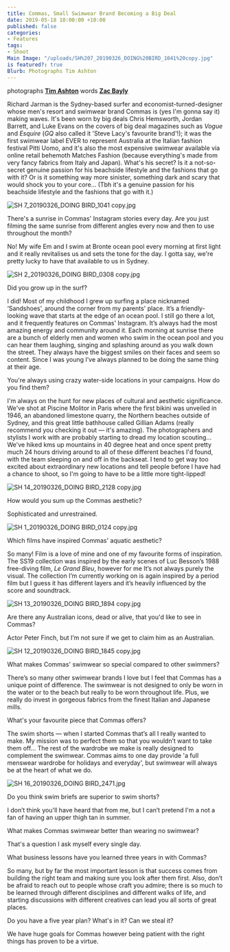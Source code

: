 ```yaml
---
title: Commas, Small Swimwear Brand Becoming a Big Deal
date: 2019-05-18 10:00:00 +10:00
published: false
categories:
- Features
tags:
- Shoot
Main Image: "/uploads/SH%207_20190326_DOING%20BIRD_1041%20copy.jpg"
is featured?: true
Blurb: Photographs Tim Ashton
---
```


photographs **[Tim Ashton](https://www.instagram.com/timjohntom/)**
words **[Zac Bayly](https://www.instagram.com/zacbayly/)**

Richard Jarman is the Sydney-based surfer and economist-turned-designer whose men's resort and swimwear brand Commas is (yes I'm gonna say it) making waves. It's been worn by big deals Chris Hemsworth, Jordan Barrett, and Luke Evans on the covers of big deal magazines such as *Vogue* and *Esquire* (*GQ* also called it 'Steve Lacy's favourite brand'!); it was the first swimwear label EVER to represent Australia at the Italian fashion festival Pitti Uomo, and it's also the most expensive swimwear available via online retail behemoth Matches Fashion (because everything's made from very fancy fabrics from Italy and Japan). What's his secret? Is it a not-so-secret genuine passion for his beachside lifestyle and the fashions that go with it? Or is it something way more sinister, something dark and scary that would shock you to your core... (Tbh it's a genuine passion for his beachside lifestyle and the fashions that go with it.)

![SH 7_20190326_DOING BIRD_1041 copy.jpg](/uploads/SH%207_20190326_DOING%20BIRD_1041%20copy.jpg)

There's a sunrise in Commas' Instagram stories every day. Are you just filming the same sunrise from different angles every now and then to use throughout the month?

No! My wife Em and I swim at Bronte ocean pool every morning at first light and it really revitalises us and sets the tone for the day. I gotta say, we're pretty lucky to have that available to us in Sydney.

![SH 2_20190326_DOING BIRD_0308 copy.jpg](/uploads/SH%202_20190326_DOING%20BIRD_0308%20copy.jpg)

Did you grow up in the surf?

I did! Most of my childhood I grew up surfing a place nicknamed ‘Sandshoes’, around the corner from my parents' place. It’s a friendly-looking wave that starts at the edge of an ocean pool. I still go there a lot, and it frequently features on Commas' Instagram. It’s always had the most amazing energy and community around it. Each morning at sunrise there are a bunch of elderly men and women who swim in the ocean pool and you can hear them laughing, singing and splashing around as you walk down the street. They always have the biggest smiles on their faces and seem so content. Since I was young I’ve always planned to be doing the same thing at their age.

You're always using crazy water-side locations in your campaigns. How do you find them?

I'm always on the hunt for new places of cultural and aesthetic significance. We've shot at Piscine Molitor in Paris where the first bikini was unveiled in 1946, an abandoned limestone quarry, the Northern beaches outside of Sydney, and this great little bathhouse called Gillian Adams (really recommend you checking it out — it's amazing). The photographers and stylists I work with are probably starting to dread my location scouting... We've hiked kms up mountains in 40 degree heat and once spent pretty much 24 hours driving around to all of these different beaches I'd found, with the team sleeping on and off in the backseat. I tend to get way too excited about extraordinary new locations and tell people before I have had a chance to shoot, so I'm going to have to be a little more tight-lipped!

![SH 14_20190326_DOING BIRD_2128 copy.jpg](/uploads/SH%2014_20190326_DOING%20BIRD_2128%20copy.jpg)

How would you sum up the Commas aesthetic?

Sophisticated and unrestrained.

![SH 1_20190326_DOING BIRD_0124 copy.jpg](/uploads/SH%201_20190326_DOING%20BIRD_0124%20copy.jpg)

Which films have inspired Commas' aquatic aesthetic?


So many! Film is a love of mine and one of my favourite forms of inspiration. The SS19 collection was inspired by the early scenes of Luc Besson’s 1988 free-diving film, *Le Grand Bleu*, however for me It’s not always purely the visual. The collection I’m currently working on is again inspired by a period film but I guess it has different layers and it’s heavily influenced by the score and soundtrack.

![SH 13_20190326_DOING BIRD_1894 copy.jpg](/uploads/SH%2013_20190326_DOING%20BIRD_1894%20copy.jpg)

Are there any Australian icons, dead or alive, that you'd like to see in Commas?


Actor Peter Finch, but I’m not sure if we get to claim him as an Australian.

![SH 12_20190326_DOING BIRD_1845 copy.jpg](/uploads/SH%2012_20190326_DOING%20BIRD_1845%20copy.jpg)

What makes Commas' swimwear so special compared to other swimmers?


There’s so many other swimwear brands I love but I feel that Commas has a unique point of difference. The swimwear is not designed to only be worn in the water or to the beach but really to be worn throughout life. Plus, we really do invest in gorgeous fabrics from the finest Italian and Japanese mills.

What's your favourite piece that Commas offers?


The swim shorts — when I started Commas that’s all I really wanted to make. My mission was to perfect them so that you wouldn’t want to take them off... The rest of the wardrobe we make is really designed to complement the swimwear. Commas aims to one day provide 'a full menswear wardrobe for holidays and everyday', but swimwear will always be at the heart of what we do.

![SH 16_20190326_DOING BIRD_2471.jpg](/uploads/SH%2016_20190326_DOING%20BIRD_2471.jpg)

Do you think swim briefs are superior to swim shorts?


I don’t think you'll have heard that from me, but I can’t pretend I'm a not a fan of having an upper thigh tan in summer.

What makes Commas swimwear better than wearing no swimwear?


That's a question I ask myself every single day.

What business lessons have you learned three years in with Commas?


So many, but by far the most important lesson is that success comes from building the right team and making sure you look after them first. Also, don’t be afraid to reach out to people whose craft you admire; there is so much to be learned through different disciplines and different walks of life, and starting discussions with different creatives can lead you all sorts of great places.

Do you have a five year plan? What's in it? Can we steal it?


We have huge goals for Commas however being patient with the right things has proven to be a virtue.